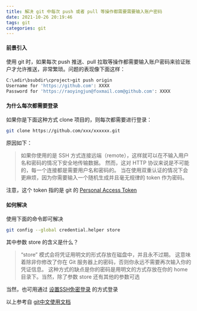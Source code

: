 ```yaml
---
title: 解决 git 中每次 push 或者 pull 等操作都需要需要输入账户密码
date: 2021-10-26 20:19:46
tags: git
categories: git
---
```


#### 前景引入

使用 git 时，如果每次 push 推送、pull 拉取等操作都需要输入账户密码来验证账户才允许推送，非常繁琐。问题的表现像下面这样：

```bash
C:\adir\bsubdir\cproject>git push origin
Username for 'https://github.com': XXXX
Password for 'https://raoyingjun@foxmail.com@github.com': XXXX
```

#### 为什么每次都需要登录

如果你是下面这种方式 clone 项目的，则每次都需要进行登录：

```bash
git clone https://github.com/xxx/xxxxxx.git
```

原因如下：
> 如果你使用的是 SSH 方式连接远端（remote），这样就可以在不输入用户名和密码的情况下安全地传输数据。 然而，这对 HTTP 协议来说是不可能的，每一个连接都是需要用户名和密码的。
> 当在使用双重认证的情况下会更麻烦，因为你需要输入一个随机生成并且毫无规律的 token 作为密码。

注意，这个 token 指的是 git 的
[Personal Access Token](https://docs.github.com/en/authentication/keeping-your-account-and-data-secure/creating-a-personal-access-token)

#### 如何解决

使用下面的命令即可解决

```bash
git config --global credential.helper store
```

其中参数 store 的含义是什么？

> “store” 模式会将凭证用明文的形式存放在磁盘中，并且永不过期。 这意味着除非你修改了你在 Git 服务器上的密码，否则你永远不需要再次输入你的凭证信息。 这种方式的缺点是你的密码是用明文的方式存放在你的 home
> 目录下。当然，除了参数 store 还有其他的参数可选

当然，也可用通过
[设置SSH免密登录](https://docs.github.com/en/authentication/connecting-to-github-with-ssh)
的方式登录

以上参考自
[git中文使用文档](https://git-scm.com/book/zh/v2/Git-%E5%B7%A5%E5%85%B7-%E5%87%AD%E8%AF%81%E5%AD%98%E5%82%A8)
